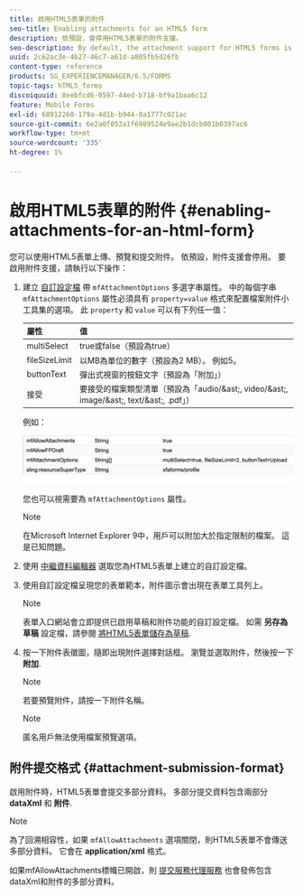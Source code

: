 ```yaml
---
title: 啟用HTML5表單的附件
seo-title: Enabling attachments for an HTML5 form
description: 依預設，會停用HTML5表單的附件支援。
seo-description: By default, the attachment support for HTML5 forms is disabled.
uuid: 2c62ac3e-4b27-46c7-a61d-a805fb5d26fb
content-type: reference
products: SG_EXPERIENCEMANAGER/6.5/FORMS
topic-tags: hTML5_forms
discoiquuid: 8eebfcd6-0597-44ed-b718-bf9a1baa6c12
feature: Mobile Forms
exl-id: 68912260-179a-4d1b-b944-0a1777c021ac
source-git-commit: 6e2a0f053a1f6989524e9ae2b1dcb001b0397ac6
workflow-type: tm+mt
source-wordcount: '335'
ht-degree: 1%

---
```


# 啟用HTML5表單的附件 {#enabling-attachments-for-an-html-form}

您可以使用HTML5表單上傳、預覽和提交附件。 依預設，附件支援會停用。 要啟用附件支援，請執行以下操作：

1. 建立 [自訂設定檔](/help/forms/using/custom-profile.md) 帶 `mfAttachmentOptions` 多選字串屬性。 中的每個字串 `mfAttachmentOptions` 屬性必須具有 `property=value` 格式來配置檔案附件小工具集的選項。 此 `property` 和 `value` 可以有下列任一值：

   | 屬性 | 值 |
   |--- |---|
   | multiSelect | true或false（預設為true） |
   | fileSizeLimit | 以MB為單位的數字（預設為2 MB）。 例如5。 |
   | buttonText | 彈出式視窗的按鈕文字（預設為「附加」） |
   | 接受 | 要接受的檔案類型清單（預設為「audio/&amp;ast;, video/&amp;ast;, image/&amp;ast;, text/&amp;ast;, .pdf」） |

   例如：

   ![配置選項](assets/mfAttachmentOptions.png)

   您也可以視需要為 `mfAttachmentOptions` 屬性。

   >[!NOTE]
   >
   >在Microsoft Internet Explorer 9中，用戶可以附加大於指定限制的檔案。 這是已知問題。

1. 使用 [中繼資料編輯器](/help/forms/using/manage-form-metadata.md) 選取您為HTML5表單上建立的自訂設定檔。
1. 使用自訂設定檔呈現您的表單範本，附件圖示會出現在表單工具列上。

   >[!NOTE]
   >
   >表單入口網站會立即提供已啟用草稿和附件功能的自訂設定檔。 如需 **另存為草稿** 設定檔，請參閱 [將HTML5表單儲存為草稿](/help/forms/using/saving-html5-form-draft.md).

1. 按一下附件表徵圖，隨即出現附件選擇對話框。 瀏覽並選取附件，然後按一下 **附加**.

   >[!NOTE]
   >
   >若要預覽附件，請按一下附件名稱。

   >[!NOTE]
   >
   >匿名用戶無法使用檔案預覽選項。

## 附件提交格式 {#attachment-submission-format}

啟用附件時，HTML5表單會提交多部分資料。 多部分提交資料包含兩部分 **dataXml** 和 **附件**.

>[!NOTE]
>
>為了回溯相容性，如果 `mfAllowAttachments` 選項關閉，則HTML5表單不會傳送多部分資料。 它會在 **application/xml** 格式。

如果mfAllowAttachments標幟已開啟，則 [提交服務代理服務](/help/forms/using/service-proxy.md) 也會發佈包含dataXml和附件的多部分資料。
